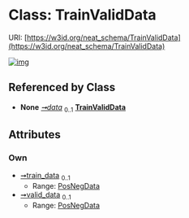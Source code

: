 
# Class: TrainValidData




URI: [https://w3id.org/neat_schema/TrainValidData](https://w3id.org/neat_schema/TrainValidData)


[![img](https://yuml.me/diagram/nofunky;dir:TB/class/[PosNegData]<valid_data%200..1-++[TrainValidData],[PosNegData]<train_data%200..1-++[TrainValidData],[GraphDataConfiguration]++-%20data%200..1>[TrainValidData],[PosNegData],[GraphDataConfiguration])](https://yuml.me/diagram/nofunky;dir:TB/class/[PosNegData]<valid_data%200..1-++[TrainValidData],[PosNegData]<train_data%200..1-++[TrainValidData],[GraphDataConfiguration]++-%20data%200..1>[TrainValidData],[PosNegData],[GraphDataConfiguration])

## Referenced by Class

 *  **None** *[➞data](graphDataConfiguration__data.md)*  <sub>0..1</sub>  **[TrainValidData](TrainValidData.md)**

## Attributes


### Own

 * [➞train_data](trainValidData__train_data.md)  <sub>0..1</sub>
     * Range: [PosNegData](PosNegData.md)
 * [➞valid_data](trainValidData__valid_data.md)  <sub>0..1</sub>
     * Range: [PosNegData](PosNegData.md)
